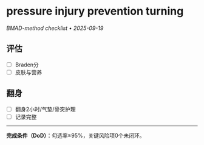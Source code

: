 # pressure injury prevention turning

_BMAD-method checklist • 2025-09-19_

## 评估

- [ ] Braden分
- [ ] 皮肤与营养

## 翻身

- [ ] 翻身2小时/气垫/骨突护理
- [ ] 记录完整

---

**完成条件（DoD）**：勾选率≥95%，关键风险项0个未闭环。
